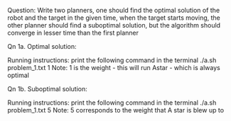 Question: Write two planners, one should find the optimal solution of the 
robot and the target in the given time, when the target starts moving, the 
other planner should find a suboptimal solution, but the algorithm
should converge in lesser time than the first planner

Qn 1a. Optimal solution:

Running instructions: print the following command in the terminal
./a.sh problem_1.txt 1
Note: 1 is the weight - this will run Astar - which is always optimal

Qn 1b. Suboptimal solution:

Running instructions: print the following command in the terminal
./a.sh problem_1.txt 5
Note: 5 corresponds to the weight that A star is blew up to
